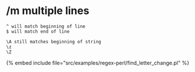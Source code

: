 # /m multiple lines


```
^ will match beginning of line
$ will match end of line

\A still matches beginning of string
\z
\Z
```
{% embed include file="src/examples/regex-perl/find_letter_change.pl" %}


